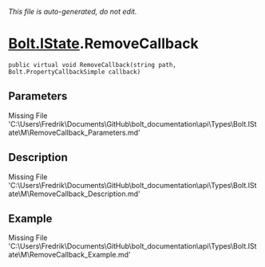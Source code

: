 *This file is auto-generated, do not edit.*

# [Bolt.IState](Types/Bolt.IState.md).RemoveCallback
`public virtual void RemoveCallback(string path, Bolt.PropertyCallbackSimple callback)`
## Parameters
Missing File 'C:\Users\Fredrik\Documents\GitHub\bolt_documentation\api\Types\Bolt.IState\M\RemoveCallback_Parameters.md'
## Description
Missing File 'C:\Users\Fredrik\Documents\GitHub\bolt_documentation\api\Types\Bolt.IState\M\RemoveCallback_Description.md'
## Example
Missing File 'C:\Users\Fredrik\Documents\GitHub\bolt_documentation\api\Types\Bolt.IState\M\RemoveCallback_Example.md'
